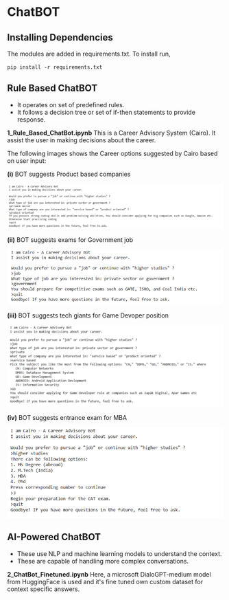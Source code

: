 # ChatBOT 

## **Installing Dependencies**

The modules are added in requirements.txt. To install run,

	pip install -r requirements.txt

## Rule Based ChatBOT 

- It operates on set of predefined rules.
- It follows a decision tree or set of if-then statements to provide response.

**1_Rule_Based_ChatBot.ipynb** 
This is a Career Advisory System (Cairo). It assist the user in making decisions about the career.

The following images shows the Career options suggested by Cairo based on user input:

**(i)** BOT suggests Product based companies

<kbd>![](/README_images/1_image_job_p_p.PNG)</kbd>

**(ii)** BOT suggests exams for Government job

<kbd>![](/README_images/2_image_job_govt.PNG)</kbd>

**(iii)** BOT suggests tech giants for Game Devoper position

<kbd>![](/README_images/3_image_job_p_service.PNG)</kbd>

**(iv)** BOT suggests entrance exam for MBA

<kbd>![](/README_images/4_image_higher.PNG)</kbd>



## AI-Powered ChatBOT

- These use NLP and machine learning models to understand the context.
- These are capable of handling more complex conversations.

**2_ChatBot_Finetuned.ipynb** 
Here, a microsoft DialoGPT-medium model from HuggingFace is used and it's fine tuned own custom dataset for context specific answers.


